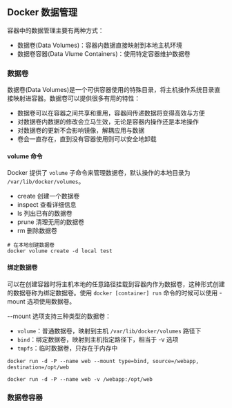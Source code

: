 ## Docker 数据管理
容器中的数据管理主要有两种方式：
- 数据卷(Data Volumes)：容器内数据直接映射到本地主机环境
- 数据卷容器(Data Vlume Containers)：使用特定容器维护数据卷
### 数据卷
数据卷(Data Volumes)是一个可供容器使用的特殊目录，将主机操作系统目录直接映射进容器。数据卷可以提供很多有用的特性：
- 数据卷可以在容器之间共享和重用，容器间传递数据将变得高效与方便
- 对数据卷内数据的修改会立马生效，无论是容器内操作还是本地操作
- 对数据卷的更新不会影响镜像，解耦应用与数据
- 卷会一直存在，直到没有容器使用则可以安全地卸载
#### volume 命令
Docker 提供了 ```volume``` 子命令来管理数据卷，默认操作的本地目录为 ```/var/lib/docker/volumes```。
- create 创建一个数据卷
- inspect 查看详细信息
- ls 列出已有的数据卷
- prune 清理无用的数据卷
- rm 删除数据卷
```shell
# 在本地创建数据卷
docker volume create -d local test
```
#### 绑定数据卷
可以在创建容器时将主机本地的任意路径挂载到容器内作为数据卷，这种形式创建的数据卷称为绑定数据卷。使用 ```docker [container] run``` 命令的时候可以使用 -mount 选项使用数据卷。

--mount 选项支持三种类型的数据卷：
- ```volume```：普通数据卷，映射到主机 ```/var/lib/docker/volumes``` 路径下
- ```bind```：绑定数据卷，映射到主机指定路径下，相当于 -v 选项
- ```tmpfs```：临时数据卷，只存在于内存中

```shell
docker run -d -P --name web --mount type=bind, source=/webapp, destination=/opt/web

docker run -d -P --name web -v /webapp:/opt/web
```
### 数据卷容器